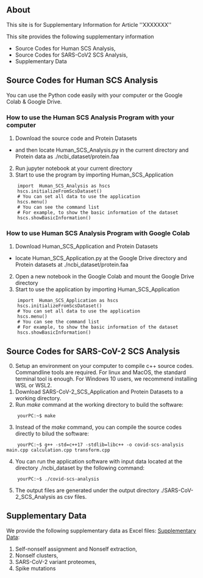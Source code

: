 
## About
This site is for Supplementary Information for Article ''XXXXXXX''

This site provides the following supplementary information
 * Source Codes for Human SCS Analysis,
 * Source Codes for SARS-CoV2 SCS Analysis,
 * Supplementary Data


## Source Codes for Human SCS Analysis
You can use the Python code easily with your computer or the Google Colab & Google Drive.

### How to use the Human SCS Analysis Program with your computer
1. Download the source code and Protein Datasets
  * and then locate Human_SCS_Analysis.py in the current directory and Protein data as ./ncbi_dataset/protein.faa  
2. Run jupyter notebook at your current directory
3. Start to use the program by importing Human_SCS_Application  
````python:
    import  Human_SCS_Analysis as hscs  
    hscs.initializeFromScsDataset()  
    # You can set all data to use the application   
    hscs.menu()
    # You can see the command list
    # For example, to show the basic information of the dataset
    hscs.showBasicInformation()
````

### How to use Human SCS Analysis Program with Google Colab
1. Download Human_SCS_Application and Protein Datasets
  * locate Human_SCS_Application.py at the Google Drive directory and Protein datasets at ./ncbi_dataset/protein.faa 
2. Open a new notebook in the Google Colab and mount the Google Drive directory
3. Start to use the application by importing Human_SCS_Application  
````python:
    import  Human_SCS_Application as hscs  
    hscs.initializeFromScsDataset()  
    # You can set all data to use the application   
    hscs.menu()
    # You can see the command list
    # For example, to show the basic information of the dataset
    hscs.showBasicInformation()
````


## Source Codes for SARS-CoV-2 SCS Analysis 
0. Setup an environment on your computer to compile c++ source codes. Commandline tools are required. For linux and MacOS, the standard terminal tool is enough. For Windows 10 users, we recommend installing WSL or WSL2. 
1. Download SARS-CoV-2_SCS_Application and Protein Datasets to a working directory.
2. Run _make_ command at the working directory to build the software:
````console
    yourPC:~$ make
````
3. Instead of the _make_ command, you can compile the source codes directly to bilud the software:
````console
    yourPC:~$ g++ -std=c++17 -stdlib=libc++ -o covid-scs-analysis main.cpp calculation.cpp transform.cpp
````
4. You can run the application software with input data located at the directory ./ncbi_dataset by the following command:
````console
    yourPC:~$ ./covid-scs-analysis
````
5. The output files are generated under the output directory ./SARS-CoV-2_SCS_Analysis as csv files.

## Supplementary Data
We provide the following supplementary data as Excel files: [Supplementary Data](https://github.com/ADSLAB-URyukyu/scs-sars-cov-2/tree/main/Supplementary%20Data):
1. Self-nonself assignment and Nonself extraction,
2. Nonself clusters,
3. SARS-CoV-2 variant proteomes,
4. Spike mutations